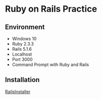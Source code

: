 # Ruby on Rails Practice## Environment* Windows 10* Ruby 2.3.3* Rails 5.1.6* Localhost* Port 3000* Command Prompt with Ruby and Rails## Installation[RailsInstaller](http://railsinstaller.org/en)